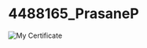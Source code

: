 # 4488165\_PrasaneP



<img src="https://raw.githubusercontent.com/prasane7/4488165\_PrasaneP/main/4488165\_P/WhatsApp%20Image%202025-07-25%20at%2016.42.02\_4d595db7.jpg" alt="My Certificate">

